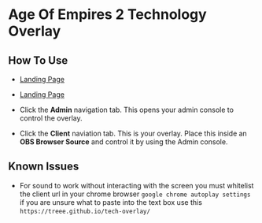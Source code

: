# Age Of Empires 2 Technology Overlay

## How To Use

- <a href="https://treee.github.io/tech-overlay/" target="_blank">Landing Page</a>

- [Landing Page](https://treee.github.io/tech-overlay/)

- Click the **Admin** navigation tab. This opens your admin console to control the overlay.

- Click the **Client** naviation tab. This is your overlay. Place this inside an **OBS Browser Source** and control it by using the Admin console.

## Known Issues

- For sound to work without interacting with the screen you must whitelist the client url in your chrome browser `google chrome autoplay settings` if you are unsure what to paste into the text box use this `https://treee.github.io/tech-overlay/`
